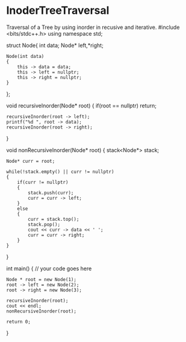 # InoderTreeTraversal
Traversal of a Tree by using inorder in recusive and iterative.
#include <bits/stdc++.h>
using namespace std;

struct Node{
	int data;
	Node* left,*right;
	
	Node(int data)
	{
		this -> data = data;
		this -> left = nullptr;
		this -> right = nullptr;
	}
};

void recursiveInorder(Node* root)
{
	if(root == nullptr)
		return;
	
	recursiveInorder(root -> left);
	printf("%d ", root -> data);
	recursiveInorder(root -> right);
}

void nonRecursiveInorder(Node* root)
{
	stack<Node*> stack;
	 
	Node* curr = root;
	
	while(!stack.empty() || curr != nullptr)
	{
		if(curr != nullptr)
		{
			stack.push(curr);
			curr = curr -> left;
		}
		else
		{
		    curr = stack.top();
			stack.pop();
			cout << curr -> data << ' ';
			curr = curr -> right;
		}
	}
}

int main() {
	// your code goes here
	
	Node * root = new Node(1);
	root -> left = new Node(2);
	root -> right = new Node(3);
	
	recursiveInorder(root);
	cout << endl;
	nonRecursiveInorder(root);
	
	return 0;
}
